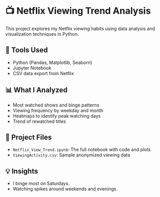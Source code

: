 # 📺 Netflix Viewing Trend Analysis

This project explores my Netflix viewing habits using data analysis and visualization techniques in Python.

## 🔧 Tools Used
- Python (Pandas, Matplotlib, Seaborn)
- Jupyter Notebook
- CSV data export from Netflix

## 📊 What I Analyzed
- Most watched shows and binge patterns
- Viewing frequency by weekday and month
- Heatmaps to identify peak watching days
- Trend of rewatched titles

## 📁 Project Files
- `Netflix_View_Trend.ipynb`: The full notebook with code and plots
- `ViewingActivity.csv`: Sample anonymized viewing data

## 💡 Insights
- I binge most on Saturdays.
- Watching spikes around weekends and evenings.
